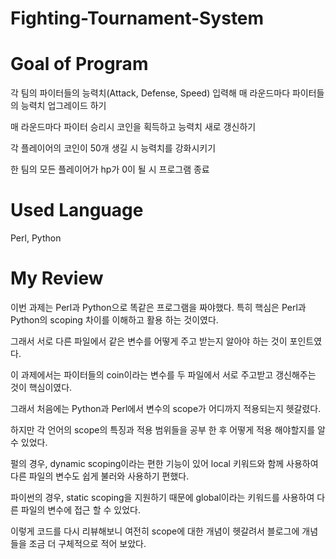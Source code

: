 # Fighting-Tournament-System
# Goal of Program

각 팀의 파이터들의 능력치(Attack, Defense, Speed) 입력해 매 라운드마다 파이터들의 능력치 업그레이드 하기

매 라운드마다 파이터 승리시 코인을 획득하고 능력치 새로 갱신하기

각 플레이어의 코인이 50개 생길 시 능력치를 강화시키기

한 팀의 모든 플레이어가 hp가 0이 될 시 프로그램 종료
 

# Used Language
 
Perl, Python


# My Review
이번 과제는 Perl과 Python으로 똑같은 프로그램을 짜야했다. 특히 핵심은 Perl과 Python의 scoping 차이를 이해하고 활용 하는 것이였다.

그래서 서로 다른 파일에서 같은 변수를 어떻게 주고 받는지 알아야 하는 것이 포인트였다. 

이 과제에서는 파이터들의 coin이라는 변수를 두 파일에서 서로 주고받고 갱신해주는 것이 핵심이였다.

그래서 처음에는 Python과 Perl에서 변수의 scope가 어디까지 적용되는지 헷갈렸다. 

하지만 각 언어의 scope의 특징과 적용 범위들을 공부 한 후 어떻게 적용 해야할지를 알 수 있었다.

펄의 경우, dynamic scoping이라는 편한 기능이 있어 local 키워드와 함께 사용하여 다른 파일의 변수도 쉽게 불러와 사용하기 편했다. 

파이썬의 경우, static scoping을 지원하기 때문에 global이라는 키워드를 사용하여 다른 파일의 변수에 접근 할 수 있었다. 

이렇게 코드를 다시 리뷰해보니 여전히 scope에 대한 개념이 헷갈려서 블로그에 개념들을 조금 더 구체적으로 적어 보았다.
